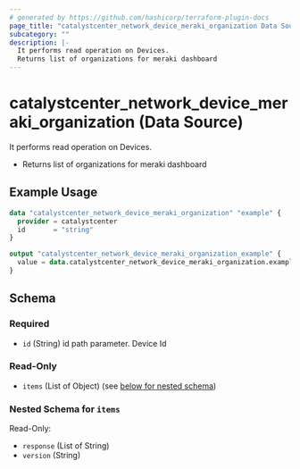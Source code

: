 ```yaml
---
# generated by https://github.com/hashicorp/terraform-plugin-docs
page_title: "catalystcenter_network_device_meraki_organization Data Source - terraform-provider-catalystcenter"
subcategory: ""
description: |-
  It performs read operation on Devices.
  Returns list of organizations for meraki dashboard
---
```


# catalystcenter_network_device_meraki_organization (Data Source)

It performs read operation on Devices.

- Returns list of organizations for meraki dashboard

## Example Usage

```terraform
data "catalystcenter_network_device_meraki_organization" "example" {
  provider = catalystcenter
  id       = "string"
}

output "catalystcenter_network_device_meraki_organization_example" {
  value = data.catalystcenter_network_device_meraki_organization.example.items
}
```

<!-- schema generated by tfplugindocs -->
## Schema

### Required

- `id` (String) id path parameter. Device Id

### Read-Only

- `items` (List of Object) (see [below for nested schema](#nestedatt--items))

<a id="nestedatt--items"></a>
### Nested Schema for `items`

Read-Only:

- `response` (List of String)
- `version` (String)
